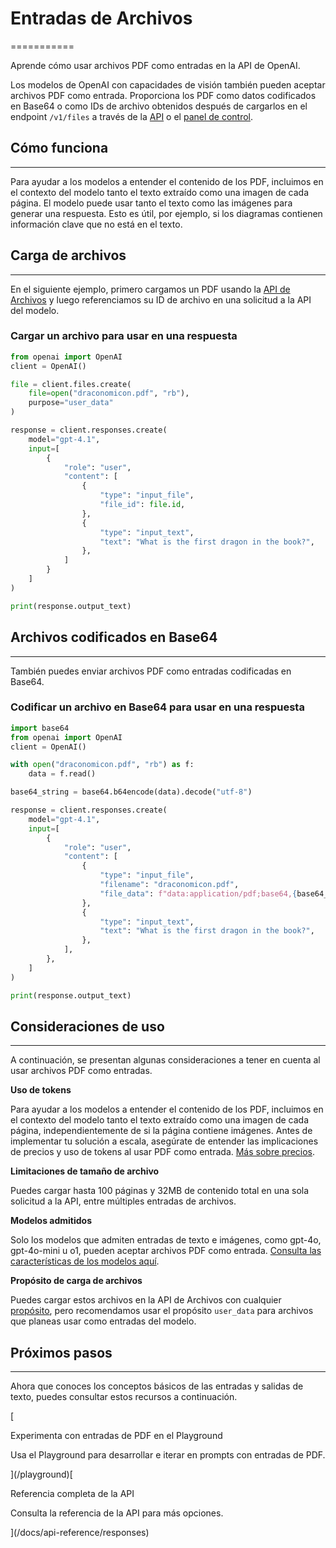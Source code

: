 # Entradas de Archivos  
===========  

Aprende cómo usar archivos PDF como entradas en la API de OpenAI.  

Los modelos de OpenAI con capacidades de visión también pueden aceptar archivos PDF como entrada. Proporciona los PDF como datos codificados en Base64 o como IDs de archivo obtenidos después de cargarlos en el endpoint `/v1/files` a través de la [API](/docs/api-reference/files) o el [panel de control](/storage/files/).  

## Cómo funciona  
------------  

Para ayudar a los modelos a entender el contenido de los PDF, incluimos en el contexto del modelo tanto el texto extraído como una imagen de cada página. El modelo puede usar tanto el texto como las imágenes para generar una respuesta. Esto es útil, por ejemplo, si los diagramas contienen información clave que no está en el texto.  

## Carga de archivos  
---------------  

En el siguiente ejemplo, primero cargamos un PDF usando la [API de Archivos](/docs/api-reference/files) y luego referenciamos su ID de archivo en una solicitud a la API del modelo.  

### Cargar un archivo para usar en una respuesta  


```python
from openai import OpenAI
client = OpenAI()

file = client.files.create(
    file=open("draconomicon.pdf", "rb"),
    purpose="user_data"
)

response = client.responses.create(
    model="gpt-4.1",
    input=[
        {
            "role": "user",
            "content": [
                {
                    "type": "input_file",
                    "file_id": file.id,
                },
                {
                    "type": "input_text",
                    "text": "What is the first dragon in the book?",
                },
            ]
        }
    ]
)

print(response.output_text)
```

## Archivos codificados en Base64  
--------------------  

También puedes enviar archivos PDF como entradas codificadas en Base64.  

### Codificar un archivo en Base64 para usar en una respuesta  


```python
import base64
from openai import OpenAI
client = OpenAI()

with open("draconomicon.pdf", "rb") as f:
    data = f.read()

base64_string = base64.b64encode(data).decode("utf-8")

response = client.responses.create(
    model="gpt-4.1",
    input=[
        {
            "role": "user",
            "content": [
                {
                    "type": "input_file",
                    "filename": "draconomicon.pdf",
                    "file_data": f"data:application/pdf;base64,{base64_string}",
                },
                {
                    "type": "input_text",
                    "text": "What is the first dragon in the book?",
                },
            ],
        },
    ]
)

print(response.output_text)
```

## Consideraciones de uso  
--------------------  

A continuación, se presentan algunas consideraciones a tener en cuenta al usar archivos PDF como entradas.  

**Uso de tokens**  

Para ayudar a los modelos a entender el contenido de los PDF, incluimos en el contexto del modelo tanto el texto extraído como una imagen de cada página, independientemente de si la página contiene imágenes. Antes de implementar tu solución a escala, asegúrate de entender las implicaciones de precios y uso de tokens al usar PDF como entrada. [Más sobre precios](/docs/pricing).  

**Limitaciones de tamaño de archivo**  

Puedes cargar hasta 100 páginas y 32MB de contenido total en una sola solicitud a la API, entre múltiples entradas de archivos.  

**Modelos admitidos**  

Solo los modelos que admiten entradas de texto e imágenes, como gpt-4o, gpt-4o-mini u o1, pueden aceptar archivos PDF como entrada. [Consulta las características de los modelos aquí](/docs/models).  

**Propósito de carga de archivos**  

Puedes cargar estos archivos en la API de Archivos con cualquier [propósito](/docs/api-reference/files/create#files-create-purpose), pero recomendamos usar el propósito `user_data` para archivos que planeas usar como entradas del modelo.  

## Próximos pasos  
----------  

Ahora que conoces los conceptos básicos de las entradas y salidas de texto, puedes consultar estos recursos a continuación.  

[

Experimenta con entradas de PDF en el Playground  

Usa el Playground para desarrollar e iterar en prompts con entradas de PDF.  

](/playground)[

Referencia completa de la API  

Consulta la referencia de la API para más opciones.  

](/docs/api-reference/responses)